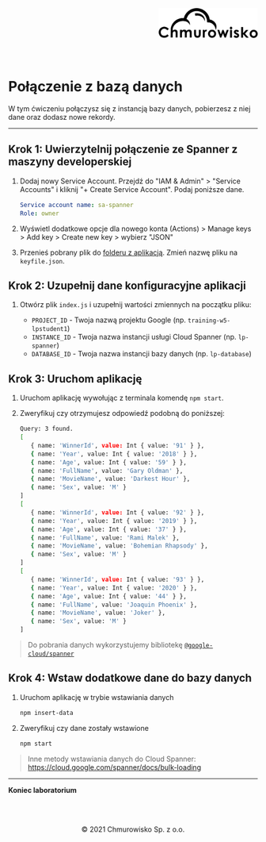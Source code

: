 <img src="../../../../img/logo.png" alt="Chmurowisko logo" width="200"  align="right">
<br><br>
<br><br>
<br><br>

# Połączenie z bazą danych

W tym ćwiczeniu połączysz się z instancją bazy danych, pobierzesz z niej dane oraz dodasz nowe rekordy.

---

## Krok 1: Uwierzytelnij połączenie ze Spanner z maszyny developerskiej

1. Dodaj nowy Service Account. Przejdź do "IAM & Admin" > "Service Accounts" i kliknij "+ Create Service Account". Podaj poniższe dane.

   ```yaml
   Service account name: sa-spanner
   Role: owner
   ```

1. Wyświetl dodatkowe opcje dla nowego konta (Actions) > Manage keys > Add key > Create new key > wybierz "JSON"
1. Przenieś pobrany plik do [folderu z aplikacją](./files/app). Zmień nazwę pliku na `keyfile.json`.

## Krok 2: Uzupełnij dane konfiguracyjne aplikacji

1. Otwórz plik `index.js` i uzupełnij wartości zmiennych na początku pliku:

   - `PROJECT_ID` - Twoja nazwą projektu Google (np. `training-w5-lpstudent1`)
   - `INSTANCE_ID` - Twoja nazwa instancji usługi Cloud Spanner (np. `lp-spanner`)
   - `DATABASE_ID` - Twoja nazwa instancji bazy danych (np. `lp-database`)

## Krok 3: Uruchom aplikację

1. Uruchom aplikację wywołując z terminala komendę `npm start`.
1. Zweryfikuj czy otrzymujesz odpowiedź podobną do poniższej:

   ```bash
   Query: 3 found.
   [
      { name: 'WinnerId', value: Int { value: '91' } },
      { name: 'Year', value: Int { value: '2018' } },
      { name: 'Age', value: Int { value: '59' } },
      { name: 'FullName', value: 'Gary Oldman' },
      { name: 'MovieName', value: 'Darkest Hour' },
      { name: 'Sex', value: 'M' }
   ]
   [
      { name: 'WinnerId', value: Int { value: '92' } },
      { name: 'Year', value: Int { value: '2019' } },
      { name: 'Age', value: Int { value: '37' } },
      { name: 'FullName', value: 'Rami Malek' },
      { name: 'MovieName', value: 'Bohemian Rhapsody' },
      { name: 'Sex', value: 'M' }
   ]
   [
      { name: 'WinnerId', value: Int { value: '93' } },
      { name: 'Year', value: Int { value: '2020' } },
      { name: 'Age', value: Int { value: '44' } },
      { name: 'FullName', value: 'Joaquin Phoenix' },
      { name: 'MovieName', value: 'Joker' },
      { name: 'Sex', value: 'M' }
   ]
   ```

> Do pobrania danych wykorzystujemy bibliotekę [`@google-cloud/spanner`](https://googleapis.dev/nodejs/spanner/latest/)

## Krok 4: Wstaw dodatkowe dane do bazy danych

1. Uruchom aplikację w trybie wstawiania danych

   ```bash
   npm insert-data
   ```

1. Zweryfikuj czy dane zostały wstawione

   ```bash
   npm start
   ```

> Inne metody wstawiania danych do Cloud Spanner: https://cloud.google.com/spanner/docs/bulk-loading

---

**Koniec laboratorium**

<br><br>

<center><p>&copy; 2021 Chmurowisko Sp. z o.o.<p></center>
